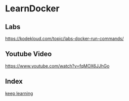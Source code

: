 # LearnDocker

## Labs

https://kodekloud.com/topic/labs-docker-run-commands/

## Youtube Video

https://www.youtube.com/watch?v=fqMOX6JJhGo

## Index

[keep learning](Docker.md#learn-about-docker)

